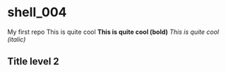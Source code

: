 # shell_004
My first repo 
This is quite cool
**This is quite cool (bold)**
*This is quite cool (italic)*
## Title level 2
